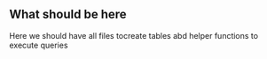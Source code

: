 ## What should be here

Here we should have all files tocreate tables abd helper functions to execute queries
